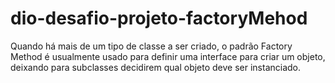 # dio-desafio-projeto-factoryMehod

Quando há mais de um tipo de classe a ser criado, o padrão Factory Method
é usualmente usado para definir uma interface para criar um objeto,
deixando para subclasses decidirem qual objeto deve ser instanciado.
